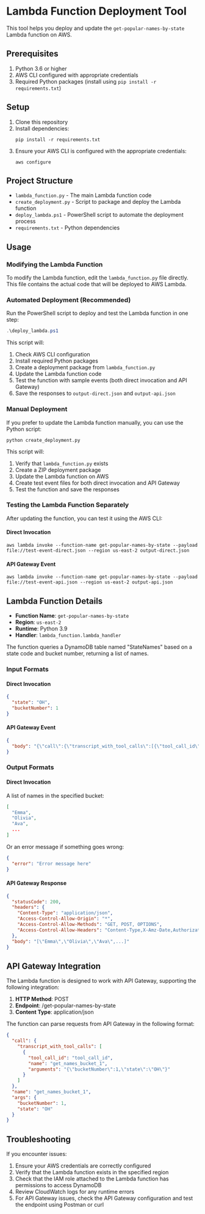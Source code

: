 # Lambda Function Deployment Tool

This tool helps you deploy and update the `get-popular-names-by-state` Lambda function on AWS.

## Prerequisites

1. Python 3.6 or higher
2. AWS CLI configured with appropriate credentials
3. Required Python packages (install using `pip install -r requirements.txt`)

## Setup

1. Clone this repository
2. Install dependencies:
   ```
   pip install -r requirements.txt
   ```
3. Ensure your AWS CLI is configured with the appropriate credentials:
   ```
   aws configure
   ```

## Project Structure

- `lambda_function.py` - The main Lambda function code
- `create_deployment.py` - Script to package and deploy the Lambda function
- `deploy_lambda.ps1` - PowerShell script to automate the deployment process
- `requirements.txt` - Python dependencies

## Usage

### Modifying the Lambda Function

To modify the Lambda function, edit the `lambda_function.py` file directly. This file contains the actual code that will be deployed to AWS Lambda.

### Automated Deployment (Recommended)

Run the PowerShell script to deploy and test the Lambda function in one step:

```powershell
.\deploy_lambda.ps1
```

This script will:
1. Check AWS CLI configuration
2. Install required Python packages
3. Create a deployment package from `lambda_function.py`
4. Update the Lambda function code
5. Test the function with sample events (both direct invocation and API Gateway)
6. Save the responses to `output-direct.json` and `output-api.json`

### Manual Deployment

If you prefer to update the Lambda function manually, you can use the Python script:

```
python create_deployment.py
```

This script will:
1. Verify that `lambda_function.py` exists
2. Create a ZIP deployment package
3. Update the Lambda function on AWS
4. Create test event files for both direct invocation and API Gateway
5. Test the function and save the responses

### Testing the Lambda Function Separately

After updating the function, you can test it using the AWS CLI:

#### Direct Invocation
```
aws lambda invoke --function-name get-popular-names-by-state --payload file://test-event-direct.json --region us-east-2 output-direct.json
```

#### API Gateway Event
```
aws lambda invoke --function-name get-popular-names-by-state --payload file://test-event-api.json --region us-east-2 output-api.json
```

## Lambda Function Details

- **Function Name**: `get-popular-names-by-state`
- **Region**: `us-east-2`
- **Runtime**: Python 3.9
- **Handler**: `lambda_function.lambda_handler`

The function queries a DynamoDB table named "StateNames" based on a state code and bucket number, returning a list of names.

### Input Formats

#### Direct Invocation
```json
{
  "state": "OH",
  "bucketNumber": 1
}
```

#### API Gateway Event
```json
{
  "body": "{\"call\":{\"transcript_with_tool_calls\":[{\"tool_call_id\":\"tool_call_id\",\"name\":\"get_names_bucket_1\",\"arguments\":\"{\\\"bucketNumber\\\":1,\\\"state\\\":\\\"OH\\\"}\"}]},\"name\":\"get_names_bucket_1\",\"args\":{\"bucketNumber\":1,\"state\":\"OH\"}}"
}
```

### Output Formats

#### Direct Invocation
A list of names in the specified bucket:

```json
[
  "Emma",
  "Olivia",
  "Ava",
  ...
]
```

Or an error message if something goes wrong:

```json
{
  "error": "Error message here"
}
```

#### API Gateway Response
```json
{
  "statusCode": 200,
  "headers": {
    "Content-Type": "application/json",
    "Access-Control-Allow-Origin": "*",
    "Access-Control-Allow-Methods": "GET, POST, OPTIONS",
    "Access-Control-Allow-Headers": "Content-Type,X-Amz-Date,Authorization,X-Api-Key,X-Amz-Security-Token"
  },
  "body": "[\"Emma\",\"Olivia\",\"Ava\",...]"
}
```

## API Gateway Integration

The Lambda function is designed to work with API Gateway, supporting the following integration:

1. **HTTP Method**: POST
2. **Endpoint**: /get-popular-names-by-state
3. **Content Type**: application/json

The function can parse requests from API Gateway in the following format:
```json
{
  "call": {
    "transcript_with_tool_calls": [
      {
        "tool_call_id": "tool_call_id",
        "name": "get_names_bucket_1",
        "arguments": "{\"bucketNumber\":1,\"state\":\"OH\"}"
      }
    ]
  },
  "name": "get_names_bucket_1",
  "args": {
    "bucketNumber": 1,
    "state": "OH"
  }
}
```

## Troubleshooting

If you encounter issues:

1. Ensure your AWS credentials are correctly configured
2. Verify that the Lambda function exists in the specified region
3. Check that the IAM role attached to the Lambda function has permissions to access DynamoDB
4. Review CloudWatch logs for any runtime errors
5. For API Gateway issues, check the API Gateway configuration and test the endpoint using Postman or curl 